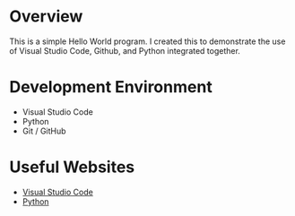 # Overview

This is a simple Hello World program. I created this to demonstrate the use of Visual Studio Code, Github, and Python integrated together. 

# Development Environment

- Visual Studio Code
- Python
- Git / GitHub

# Useful Websites

* [Visual Studio Code](https://code.visualstudio.com/)
* [Python](https://docs.python.org/3/tutorial/index.html)